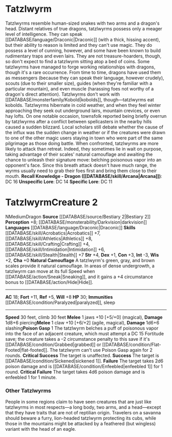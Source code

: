 ﻿---
ac: '18'
alignment: N
all_resistance: null
burrow_speed: null
charisma: '+0'
climb_speed: '30'
constitution: '+3'
creature_ability:
- Natural Camouflage
- Poison Gasp
creature_family: null
description: "Tatzlwyrms resemble human-sized snakes with two arms and a dragon's\
  \ head. Distant relatives of true dragons, tatzlwyrms possess only a meager level\
  \ of intelligence. They can speak [[DATABASE/language/Draconic|Draconic]] (with\
  \ a thick, hissing accent), but their ability to reason is limited and they can't\
  \ use magic. They do possess a level of cunning, however, and some have been known\
  \ to build rudimentary traps and even lairs. They are not treasure-hoarders, though,\
  \ so don't expect to find a tatzlwyrm sitting atop a bed of coins.<br/><br/> Some\
  \ tatzlwyrms have managed to forge working relationships with dragons, though it's\
  \ a rare occurrence. From time to time, dragons have used them as messengers (because\
  \ they can speak their language, however crudely), scouts (due to their smaller\
  \ size), guides (when they're familiar with a particular mountain), and even muscle\
  \ (harassing foes not worthy of a dragon's direct attention).<br/><br/> Tatzlwyrms\
  \ don't work with [[DATABASE/monsterfamily/Kobold|kobolds]] , though\u2014tatzlwyrms\
  \ eat kobolds.<br/><br/> Tatzlwyrms hibernate in cold weather, and when they feel\
  \ winter approaching they seek out underground lairs, mountain crevices, or even\
  \ hay lofts. On one notable occasion, townsfolk reported being briefly overrun by\
  \ tatzlwyrms after a conflict between spellcasters in the nearby hills caused a\
  \ sudden blizzard. Local scholars still debate whether the cause of the influx was\
  \ the sudden change in weather or if the creatures were drawn to one of the other\
  \ magic users staying in town who were part of the same pilgrimage as those doing\
  \ battle.<br/><br/> When confronted, tatzlwyrms are more likely to attack than retreat.\
  \ Indeed, they sometimes lie in wait on purpose, taking advantage of their scales'\
  \ natural camouflage and awaiting the chance to unleash their signature move: belching\
  \ poisonous vapor into an opponent's face. Since this breath attack doesn't have\
  \ much range, the wyrms usually need to grab their foes first and bring them close\
  \ to their mouth.<br/><br/><b><u>Recall Knowledge - Dragon</u> ( [[DATABASE/skill/Arcana|Arcana]]\
  \ )</b>: DC 16<br/><b><u>Unspecific Lore</u></b>: DC 14<br/><b><u>Specific Lore</u></b>:\
  \ DC 11"
dexterity: '+1'
element: null
fly_speed: null
fortitude: '+11'
hardness: null
hp: '30'
id: '822'
immunity:
- '[[DATABASE/condition/Paralyzed|paralyzed]]'
- '[[DATABASE/trait/Sleep|sleep]]'
intelligence: '-3'
land_speed: '30'
language:
- '[[DATABASE/language/Draconic|Draconic]]'
level: '2'
max_speed: '30'
name: Tatzlwyrm
perception: '+8'
rarity: Common
reflex: '+5'
resistance: null
rus_type_level: null
school: null
sense:
- '[[DATABASE/monsterability/Darkvision|darkvision]]'
size: Medium
skill:
- '[[DATABASE/skill/Acrobatics|Acrobatics]] +7'
- '[[DATABASE/skill/Athletics|Athletics]] +8'
- '[[DATABASE/skill/Crafting|Crafting]] +4'
- '[[DATABASE/skill/Intimidation|Intimidation]] +6'
- '[[DATABASE/skill/Stealth|Stealth]] +7'
source: '[[DATABASE/source/Bestiary 2|Bestiary 2]]'
speed:
- 30 feet
- climb 30 feet
spell: null
strength: '+4'
strength_req: '4'
strongest_save:
- Fortitude
swim_speed: null
trait:
- '[[DATABASE/trait/Dragon|Dragon]]'
type: Creature
vision: Darkvision
weakest_save:
- Reflex
weakness: null
will: '+8'
wisdom: '+2'

---
# Tatzlwyrm

Tatzlwyrms resemble human-sized snakes with two arms and a dragon's head. Distant relatives of true dragons, tatzlwyrms possess only a meager level of intelligence. They can speak [[DATABASE/language/Draconic|Draconic]] (with a thick, hissing accent), but their ability to reason is limited and they can't use magic. They do possess a level of cunning, however, and some have been known to build rudimentary traps and even lairs. They are not treasure-hoarders, though, so don't expect to find a tatzlwyrm sitting atop a bed of coins.
 Some tatzlwyrms have managed to forge working relationships with dragons, though it's a rare occurrence. From time to time, dragons have used them as messengers (because they can speak their language, however crudely), scouts (due to their smaller size), guides (when they're familiar with a particular mountain), and even muscle (harassing foes not worthy of a dragon's direct attention).
 Tatzlwyrms don't work with [[DATABASE/monsterfamily/Kobold|kobolds]], though—tatzlwyrms eat kobolds.
 Tatzlwyrms hibernate in cold weather, and when they feel winter approaching they seek out underground lairs, mountain crevices, or even hay lofts. On one notable occasion, townsfolk reported being briefly overrun by tatzlwyrms after a conflict between spellcasters in the nearby hills caused a sudden blizzard. Local scholars still debate whether the cause of the influx was the sudden change in weather or if the creatures were drawn to one of the other magic users staying in town who were part of the same pilgrimage as those doing battle.
 When confronted, tatzlwyrms are more likely to attack than retreat. Indeed, they sometimes lie in wait on purpose, taking advantage of their scales' natural camouflage and awaiting the chance to unleash their signature move: belching poisonous vapor into an opponent's face. Since this breath attack doesn't have much range, the wyrms usually need to grab their foes first and bring them close to their mouth.
**Recall Knowledge - Dragon ([[DATABASE/skill/Arcana|Arcana]])**: DC 16
**Unspecific Lore**: DC 14
**Specific Lore**: DC 11

# Tatzlwyrm<span class="item-type">Creature 2</span>

<span class="trait-alignment item-trait">N</span><span class="trait-size item-trait">Medium</span><span class="item-trait">Dragon</span>
**Source** [[DATABASE/source/Bestiary 2|Bestiary 2]] 
**Perception** +8; [[DATABASE/monsterability/Darkvision|darkvision]]
**Languages** [[DATABASE/language/Draconic|Draconic]]
**Skills** [[DATABASE/skill/Acrobatics|Acrobatics]] +7, [[DATABASE/skill/Athletics|Athletics]] +8, [[DATABASE/skill/Crafting|Crafting]] +4, [[DATABASE/skill/Intimidation|Intimidation]] +6, [[DATABASE/skill/Stealth|Stealth]] +7
**Str** +4, **Dex** +1, **Con** +3, **Int** -3, **Wis** +2, **Cha** +0
**Natural Camouflage** A tatzlwyrm's green, gray, and brown scales provide it natural camouflage. In areas of dense undergrowth, a tatzlwyrm can move at its full Speed when [[DATABASE/action/Sneak|Sneaking]], and it gains a +4 circumstance bonus to [[DATABASE/action/Hide|Hide]].

---
**AC** 18; **Fort** +11, **Ref** +5, **Will** +8
**HP** 30; **Immunities** [[DATABASE/condition/Paralyzed|paralyzed]], sleep

---
**Speed** 30 feet, climb 30 feet
<span class="in-box-ability">**Melee** <span class="action-icon">1</span> jaws +10 [+5/+0] (magical), **Damage** 1d8+6 piercing</span><span class="in-box-ability">**Melee** <span class="action-icon">1</span> claw +10 [+6/+2] (agile, magical), **Damage** 1d6+6 slashing</span><span class="in-box-ability">**Poison Gasp** <span class="action-icon">1</span> The tatzlwyrm belches a puff of poisonous vapor into the face of an adjacent creature, which must attempt a DC 15 Fortitude save; the creature takes a –2 circumstance penalty to this save if it's [[DATABASE/condition/Grabbed|grabbed]] or [[DATABASE/condition/Flat-Footed|flat-footed]]. The tatzlwyrm can't use Poison Gasp again for 2 rounds. 
**Critical Success** The target is unaffected. 
**Success** The target is [[DATABASE/condition/Sickened|sickened 1]]. 
**Failure** The target takes 2d6 poison damage and is [[DATABASE/condition/Enfeebled|enfeebled 1]] for 1 round. 
**Critical Failure** The target takes 4d6 poison damage and is enfeebled 1 for 1 minute.</span>

###  Other Tatzlwyrms

People in some regions claim to have seen creatures that are just like tatzlwyrms in most respects—a long body, two arms, and a head—except that they have traits that are not of reptilian origin. Travelers on a savanna should beware a furry, lion-headed tatzlwyrm protecting its cubs, while those in the mountains might be attacked by a feathered (but wingless) variant with the head of an eagle.